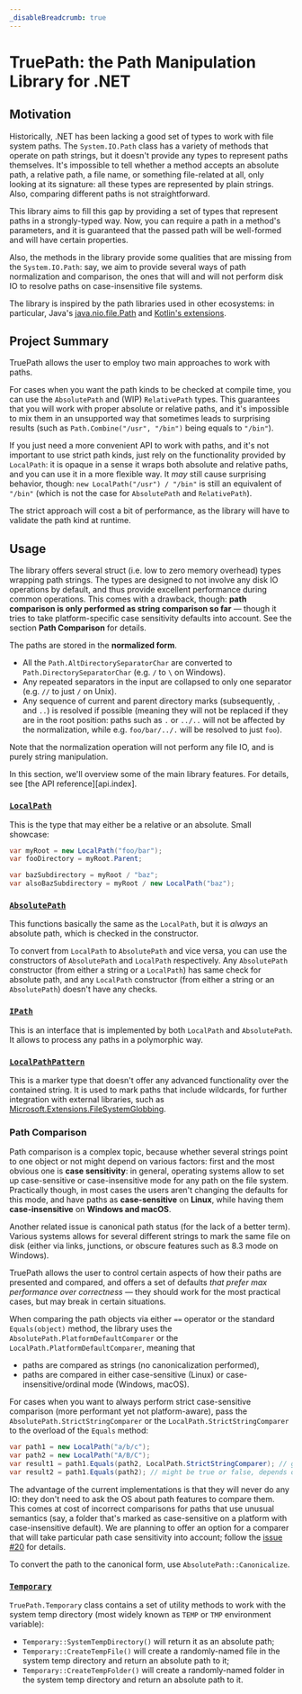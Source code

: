 ```yaml
---
_disableBreadcrumb: true
---
```


<!--
SPDX-FileCopyrightText: 2024 Friedrich von Never <friedrich@fornever.me>

SPDX-License-Identifier: MIT
-->

TruePath: the Path Manipulation Library for .NET
================================================

Motivation
----------
Historically, .NET has been lacking a good set of types to work with file system paths. The `System.IO.Path` class has a variety of methods that operate on path strings, but it doesn't provide any types to represent paths themselves. It's impossible to tell whether a method accepts an absolute path, a relative path, a file name, or something file-related at all, only looking at its signature: all these types are represented by plain strings. Also, comparing different paths is not straightforward.

This library aims to fill this gap by providing a set of types that represent paths in a strongly-typed way. Now, you can require a path in a method's parameters, and it is guaranteed that the passed path will be well-formed and will have certain properties.

Also, the methods in the library provide some qualities that are missing from the `System.IO.Path`: say, we aim to provide several ways of path normalization and comparison, the ones that will and will not perform disk IO to resolve paths on case-insensitive file systems.

The library is inspired by the path libraries used in other ecosystems: in particular, Java's [java.nio.file.Path][java.path] and [Kotlin's extensions][kotlin.path].

Project Summary
---------------
TruePath allows the user to employ two main approaches to work with paths.

For cases when you want the path kinds to be checked at compile time, you can use the `AbsolutePath` and (WIP) <!-- TODO[#23] --> `RelativePath` types. This guarantees that you will work with proper absolute or relative paths, and it's impossible to mix them in an unsupported way that sometimes leads to surprising results (such as `Path.Combine("/usr", "/bin")` being equals to `"/bin"`).

If you just need a more convenient API to work with paths, and it's not important to use strict path kinds, just rely on the functionality provided by `LocalPath`: it is opaque in a sense it wraps both absolute and relative paths, and you can use it in a more flexible way. It _may_ still cause surprising behavior, though: `new LocalPath("/usr") / "/bin"` is still an equivalent of `"/bin"` (which is not the case for `AbsolutePath` and `RelativePath`).

The strict approach will cost a bit of performance, as the library will have to validate the path kind at runtime.

Usage
-----
The library offers several struct (i.e. low to zero memory overhead) types wrapping path strings. The types are designed to not involve any disk IO operations by default, and thus provide excellent performance during common operations. This comes with a drawback, though: **path comparison is only performed as string comparison so far** — though it tries to take platform-specific case sensitivity defaults into account. See the section **Path Comparison** for details.

The paths are stored in the **normalized form**.

- All the `Path.AltDirectorySeparatorChar` are converted to `Path.DirectorySeparatorChar` (e.g. `/` to `\` on Windows).
- Any repeated separators in the input are collapsed to only one separator (e.g. `//` to just `/` on Unix).
- Any sequence of current and parent directory marks (subsequently, `.` and `..`) is resolved if possible (meaning they
  will not be replaced if they are in the root position: paths such as `.` or `../..` will not be affected by the
  normalization, while e.g. `foo/bar/../.` will be resolved to just `foo`).

Note that the normalization operation will not perform any file IO, and is purely string manipulation.

In this section, we'll overview some of the main library features. For details, see [the API reference][api.index].

### [`LocalPath`][api.local-path]
This is the type that may either be a relative or an absolute. Small showcase:
```csharp
var myRoot = new LocalPath("foo/bar");
var fooDirectory = myRoot.Parent;

var bazSubdirectory = myRoot / "baz";
var alsoBazSubdirectory = myRoot / new LocalPath("baz");
```

### [`AbsolutePath`][api.absolute-path]
This functions basically the same as the `LocalPath`, but it is _always_ an absolute path, which is checked in the constructor.

To convert from `LocalPath` to `AbsolutePath` and vice versa, you can use the constructors of `AbsolutePath` and `LocalPath` respectively. Any `AbsolutePath` constructor (from either a string or a `LocalPath`) has same check for absolute path, and any `LocalPath` constructor (from either a string or an `AbsolutePath`) doesn't have any checks.

### [`IPath`][api.i-path]
This is an interface that is implemented by both `LocalPath` and `AbsolutePath`. It allows to process any paths in a polymorphic way.

### [`LocalPathPattern`][api.local-path-pattern]
This is a marker type that doesn't offer any advanced functionality over the contained string. It is used to mark paths that include wildcards, for further integration with external libraries, such as [Microsoft.Extensions.FileSystemGlobbing][file-system-globbing.nuget].

### Path Comparison
Path comparison is a complex topic, because whether several strings point to one object or not might depend on various factors: first and the most obvious one is **case sensitivity**: in general, operating systems allow to set up case-sensitive or case-insensitive mode for any path on the file system. Practically though, in most cases the users aren't changing the defaults for this mode, and have paths as **case-sensitive** on **Linux**, while having them **case-insensitive** on **Windows and macOS**.

Another related issue is canonical path status (for the lack of a better term). Various systems allows for several different strings to mark the same file on disk (either via links, junctions, or obscure features such as 8.3 mode on Windows).

TruePath allows the user to control certain aspects of how their paths are presented and compared, and offers a set of defaults _that prefer max performance over correctness_ — they should work for the most practical cases, but may break in certain situations.

When comparing the path objects via either `==` operator or the standard `Equals(object)` method, the library uses the `AbsolutePath.PlatformDefaultComparer` or the `LocalPath.PlatformDefaultComparer`, meaning that
- paths are compared as strings (no canonicalization performed),
- paths are compared in either case-sensitive (Linux) or case-insensitive/ordinal mode (Windows, macOS).

For cases when you want to always perform strict case-sensitive comparison (more performant yet not platform-aware), pass the `AbsolutePath.StrictStringComparer` or the `LocalPath.StrictStringComparer` to the overload of the `Equals` method:
```csharp
var path1 = new LocalPath("a/b/c");
var path2 = new LocalPath("A/B/C");
var result1 = path1.Equals(path2, LocalPath.StrictStringComparer); // guaranteed to be false on all platforms
var result2 = path1.Equals(path2); // might be true or false, depends on the current platform
```

The advantage of the current implementations is that they will never do any IO: they don't need to ask the OS about path features to compare them. This comes at cost of incorrect comparisons for paths that use unusual semantics (say, a folder that's marked as case-sensitive on a platform with case-insensitive default). We are planning to offer an option for a comparer that will take particular path case sensitivity into account; follow the [issue #20][issue.20] for details.

To convert the path to the canonical form, use `AbsolutePath::Canonicalize`.

### [`Temporary`][api.temporary]

`TruePath.Temporary` class contains a set of utility methods to work with the system temp directory (most widely known as `TEMP` or `TMP` environment variable):
- `Temporary::SystemTempDirectory()` will return it as an absolute path;
- `Temporary::CreateTempFile()` will create a randomly-named file in the system temp directory and return an absolute path to it;
- `Temporary::CreateTempFolder()` will create a randomly-named folder in the system temp directory and return an absolute path to it.

[api.absolute-path]: api/TruePath.AbsolutePath.html
[api.i-path]: api/TruePath.IPath.html
[api.local-path-pattern]: api/TruePath.LocalPathPattern.html
[api.local-path]: api/TruePath.LocalPath.html
[api.temporary]: api/TruePath.Temporary.html
[api.reference]: api/TruePath.html
[file-system-globbing.nuget]: https://www.nuget.org/packages/Microsoft.Extensions.FileSystemGlobbing
[issue.20]: https://github.com/ForNeVeR/TruePath/issues/20
[java.path]: https://docs.oracle.com/en%2Fjava%2Fjavase%2F21%2Fdocs%2Fapi%2F%2F/java.base/java/nio/file/Path.html
[kotlin.path]: https://kotlinlang.org/api/latest/jvm/stdlib/kotlin.io.path/java.nio.file.-path/

